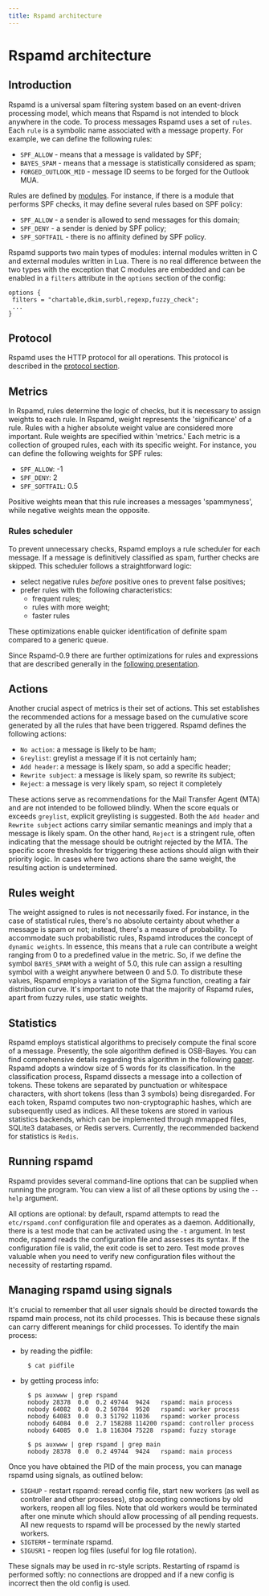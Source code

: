 ```yaml
---
title: Rspamd architecture
---
```


# Rspamd architecture

## Introduction

Rspamd is a universal spam filtering system based on an event-driven processing model, which means that Rspamd is not intended to block anywhere in the code. To process messages Rspamd uses a set of `rules`. Each `rule` is a symbolic name associated with a message property. For example, we can define the following rules:

- `SPF_ALLOW` - means that a message is validated by SPF;
- `BAYES_SPAM` - means that a message is statistically considered as spam;
- `FORGED_OUTLOOK_MID` - message ID seems to be forged for the Outlook MUA.

Rules are defined by [modules](/modules/). For instance, if there is a module that performs SPF checks, it may define several rules based on SPF policy:

- `SPF_ALLOW` - a sender is allowed to send messages for this domain;
- `SPF_DENY` - a sender is denied by SPF policy;
- `SPF_SOFTFAIL` - there is no affinity defined by SPF policy.

Rspamd supports two main types of modules: internal modules written in C and external modules written in Lua. There is no real difference between the two types with the exception that C modules are embedded and can be enabled in a `filters` attribute in the `options` section of the config:

~~~hcl
options {
 filters = "chartable,dkim,surbl,regexp,fuzzy_check";
 ...
}
~~~

## Protocol

Rspamd uses the HTTP protocol for all operations. This protocol is described in the [protocol section](/developers/protocol).

## Metrics

In Rspamd, rules determine the logic of checks, but it is necessary to assign weights to each rule. In Rspamd, weight represents the 'significance' of a rule. Rules with a higher absolute weight value are considered more important. Rule weights are specified within 'metrics.' Each metric is a collection of grouped rules, each with its specific weight. For instance, you can define the following weights for SPF rules:

- `SPF_ALLOW`: -1
- `SPF_DENY`: 2
- `SPF_SOFTFAIL`: 0.5

Positive weights mean that this rule increases a messages 'spammyness', while negative weights mean the opposite.

### Rules scheduler

To prevent unnecessary checks, Rspamd employs a rule scheduler for each message. If a message is definitively classified as spam, further checks are skipped. This scheduler follows a straightforward logic:

- select negative rules *before* positive ones to prevent false positives;
- prefer rules with the following characteristics:
  - frequent rules;
  - rules with more weight;
  - faster rules

These optimizations enable quicker identification of definite spam compared to a generic queue.

Since Rspamd-0.9 there are further optimizations for rules and expressions that are described generally in the [following presentation](https://highsecure.ru/ast-rspamd.pdf).

## Actions

Another crucial aspect of metrics is their set of actions. This set establishes the recommended actions for a message based on the cumulative score generated by all the rules that have been triggered. Rspamd defines the following actions:

- `No action`: a message is likely to be ham;
- `Greylist`: greylist a message if it is not certainly ham;
- `Add header`: a message is likely spam, so add a specific header;
- `Rewrite subject`: a message is likely spam, so rewrite its subject;
- `Reject`: a message is very likely spam, so reject it completely

These actions serve as recommendations for the Mail Transfer Agent (MTA) and are not intended to be followed blindly. When the score equals or exceeds `greylist`, explicit greylisting is suggested. Both the `Add header` and `Rewrite subject` actions carry similar semantic meanings and imply that a message is likely spam. On the other hand, `Reject` is a stringent rule, often indicating that the message should be outright rejected by the MTA. The specific score thresholds for triggering these actions should align with their priority logic. In cases where two actions share the same weight, the resulting action is undetermined.

## Rules weight

The weight assigned to rules is not necessarily fixed. For instance, in the case of statistical rules, there's no absolute certainty about whether a message is spam or not; instead, there's a measure of probability. To accommodate such probabilistic rules, Rspamd introduces the concept of `dynamic weights`. In essence, this means that a rule can contribute a weight ranging from 0 to a predefined value in the metric. So, if we define the symbol `BAYES_SPAM` with a weight of 5.0, this rule can assign a resulting symbol with a weight anywhere between 0 and 5.0. To distribute these values, Rspamd employs a variation of the Sigma function, creating a fair distribution curve. It's important to note that the majority of Rspamd rules, apart from fuzzy rules, use static weights.

## Statistics

Rspamd employs statistical algorithms to precisely compute the final score of a message. Presently, the sole algorithm defined is OSB-Bayes. You can find comprehensive details regarding this algorithm in the following [paper](https://web.archive.org/web/20181024182218/http://osbf-lua.luaforge.net/papers/osbf-eddc.pdf). Rspamd adopts a window size of 5 words for its classification. In the classification process, Rspamd dissects a message into a collection of tokens. These tokens are separated by punctuation or whitespace characters, with short tokens (less than 3 symbols) being disregarded. For each token, Rspamd computes two non-cryptographic hashes, which are subsequently used as indices. All these tokens are stored in various statistics backends, which can be implemented through mmapped files, SQLite3 databases, or Redis servers. Currently, the recommended backend for statistics is `Redis`.

## Running rspamd

Rspamd provides several command-line options that can be supplied when running the program. You can view a list of all these options by using the `--help` argument.

All options are optional: by default, rspamd attempts to read the `etc/rspamd.conf` configuration file and operates as a daemon. Additionally, there is a test mode that can be activated using the `-t` argument. In test mode, rspamd reads the configuration file and assesses its syntax. If the configuration file is valid, the exit code is set to zero. Test mode proves valuable when you need to verify new configuration files without the necessity of restarting rspamd.

## Managing rspamd using signals

It's crucial to remember that all user signals should be directed towards the rspamd main process, not its child processes. This is because these signals can carry different meanings for child processes. To identify the main process:

- by reading the pidfile:

		$ cat pidfile

- by getting process info:

		$ ps auxwww | grep rspamd
		nobody 28378  0.0  0.2 49744  9424   rspamd: main process
		nobody 64082  0.0  0.2 50784  9520   rspamd: worker process
		nobody 64083  0.0  0.3 51792 11036   rspamd: worker process
		nobody 64084  0.0  2.7 158288 114200 rspamd: controller process
		nobody 64085  0.0  1.8 116304 75228  rspamd: fuzzy storage

		$ ps auxwww | grep rspamd | grep main
		nobody 28378  0.0  0.2 49744  9424   rspamd: main process

Once you have obtained the PID of the main process, you can manage rspamd using signals, as outlined below:

- `SIGHUP` - restart rspamd: reread config file, start new workers (as well as controller and other processes), stop accepting connections by old workers, reopen all log files. Note that old workers would be terminated after one minute which should allow processing of all pending requests. All new requests to rspamd will be processed by the newly started workers.
- `SIGTERM` - terminate rspamd.
- `SIGUSR1` - reopen log files (useful for log file rotation).

These signals may be used in rc-style scripts. Restarting of rspamd is performed softly: no connections are dropped and if a new config is incorrect then the old config is used.
